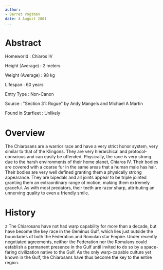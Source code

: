 ```yaml
---
author:
- Barret Vogtman
date: 4 August 2001
...
```


Abstract
========

Homeworld
:   Chiaros IV

Height (Average)
:   2 meters

Weight (Average)
:   98 kg

Lifespan
:   60 years

Entry Type
:   Non-Canon

Source
:   "Section 31: Rogue" by Andy Mangels and Michael A Martin

Found in Starfleet
:   Unlikely

Overview
========

The Chiarosans are a warrior race and have a very strict honor system,
very similar to that of the Klingons. They are very hierarchical and
protocol-conscious and can easily be offended. Physically, the race is
very strong due to the harsh environments of their home planet, Chiaros
IV. Their bodies are covered with a coarse fur in the same areas that a
human male has hair. Their bodies are very well defined granting them a
physically strong appearance. They are bipedals and all joints appear to
be triple jointed granting them an extraordinary range of motion, making
them extremely graceful. As with most predators, their teeth are razor
sharp, attributing an unnerving quality to even a friendly smile.

History
=======

z
The Chiarosans have not had warp capability for more than a decade, but
have become the key race in the Geminus Gulf, which lies just outside
the boundaries of both the Federation and Romulan star Empire. Under
recently negotiated agreements, neither the Federation nor the Romulans
could establish a permanent presence in the Gulf until invited to do so
by a space-faring civilization native to the Gulf. As the only
warp-capable culture yet known in the Gulf, the Chiarosans have thus
become the key to the entire region.
